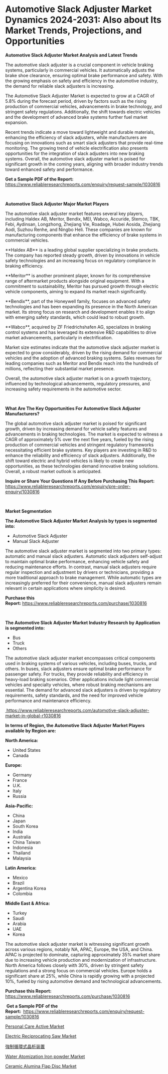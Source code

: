 <p><h1>Automotive Slack Adjuster Market Dynamics 2024-2031: Also about Its Market Trends, Projections, and Opportunities</h1></p><p><strong>Automotive Slack Adjuster Market Analysis and Latest Trends</strong></p>
<p><p>The automotive slack adjuster is a crucial component in vehicle braking systems, particularly in commercial vehicles. It automatically adjusts the brake shoe clearance, ensuring optimal brake performance and safety. With the growing emphasis on safety and efficiency in the automotive industry, the demand for reliable slack adjusters is increasing.</p><p>The Automotive Slack Adjuster Market is expected to grow at a CAGR of 5.8% during the forecast period, driven by factors such as the rising production of commercial vehicles, advancements in brake technology, and stringent safety regulations. Additionally, the shift towards electric vehicles and the development of advanced brake systems further fuel market expansion. </p><p>Recent trends indicate a move toward lightweight and durable materials, enhancing the efficiency of slack adjusters, while manufacturers are focusing on innovations such as smart slack adjusters that provide real-time monitoring. The growing trend of vehicle electrification also presents opportunities for the integration of slack adjusters into new braking systems. Overall, the automotive slack adjuster market is poised for significant growth in the coming years, aligning with broader industry trends toward enhanced safety and performance.</p></p>
<p><strong>Get a Sample PDF of the Report:&nbsp;</strong> <a href="https://www.reliableresearchreports.com/enquiry/request-sample/1030816">https://www.reliableresearchreports.com/enquiry/request-sample/1030816</a></p>
<p>&nbsp;</p>
<p><strong>Automotive Slack Adjuster Major Market Players</strong></p>
<p><p>The automotive slack adjuster market features several key players, including Haldex AB, Meritor, Bendix, MEI, Wabco, Accuride, Stemco, TBK, Febi, Aydinsan, Longzhong, Zhejiang Vie, Roadage, Hubei Aosida, Zhejiang Aodi, Suzhou Renhe, and Ningbo Heli. These companies are known for manufacturing components that enhance the efficiency of brake systems in commercial vehicles.</p><p>**Haldex AB** is a leading global supplier specializing in brake products. The company has reported steady growth, driven by innovations in vehicle safety technologies and an increasing focus on regulatory compliance in braking efficiency.</p><p>**Meritor** is another prominent player, known for its comprehensive range of aftermarket products alongside original equipment. With a commitment to sustainability, Meritor has pursued growth through electric vehicle components, aiming to expand its market reach significantly.</p><p>**Bendix**, part of the Honeywell family, focuses on advanced safety technologies and has been expanding its presence in the North American market. Its strong focus on research and development enables it to align with emerging safety standards, which could lead to robust growth.</p><p>**Wabco**, acquired by ZF Friedrichshafen AG, specializes in braking control systems and has leveraged its extensive R&D capabilities to drive market advancements, particularly in electrification.</p><p>Market size estimates indicate that the automotive slack adjuster market is expected to grow considerably, driven by the rising demand for commercial vehicles and the adoption of advanced braking systems. Sales revenues for leading companies such as Meritor and Bendix reach into the hundreds of millions, reflecting their substantial market presence.</p><p>Overall, the automotive slack adjuster market is on a growth trajectory, influenced by technological advancements, regulatory pressures, and increasing safety requirements in the automotive sector.</p></p>
<p>&nbsp;</p>
<p><strong>What Are The Key Opportunities For Automotive Slack Adjuster Manufacturers?</strong></p>
<p><p>The global automotive slack adjuster market is poised for significant growth, driven by increasing demand for vehicle safety features and advancements in braking technologies. The market is expected to witness a CAGR of approximately 5% over the next five years, fueled by the rising production of commercial vehicles and stringent regulatory frameworks necessitating efficient brake systems. Key players are investing in R&D to enhance the reliability and efficiency of slack adjusters. Additionally, the shift toward electric and hybrid vehicles is likely to create new opportunities, as these technologies demand innovative braking solutions. Overall, a robust market outlook is anticipated.</p></p>
<p><strong>Inquire or Share Your Questions If Any Before Purchasing This Report:</strong> <a href="https://www.reliableresearchreports.com/enquiry/pre-order-enquiry/1030816">https://www.reliableresearchreports.com/enquiry/pre-order-enquiry/1030816</a></p>
<p>&nbsp;</p>
<p><strong>Market Segmentation</strong></p>
<p><strong>The Automotive Slack Adjuster Market Analysis by types is segmented into:</strong></p>
<p><ul><li>Automotive Slack Adjuster</li><li>Manual Slack Adjuster</li></ul></p>
<p><p>The automotive slack adjuster market is segmented into two primary types: automatic and manual slack adjusters. Automatic slack adjusters self-adjust to maintain optimal brake performance, enhancing vehicle safety and reducing maintenance efforts. In contrast, manual slack adjusters require regular inspection and adjustment by drivers or technicians, providing a more traditional approach to brake management. While automatic types are increasingly preferred for their convenience, manual slack adjusters remain relevant in certain applications where simplicity is desired.</p></p>
<p><strong>Purchase this Report:&nbsp;</strong><a href="https://www.reliableresearchreports.com/purchase/1030816">https://www.reliableresearchreports.com/purchase/1030816</a></p>
<p>&nbsp;</p>
<p><strong>The Automotive Slack Adjuster Market Industry Research by Application is segmented into:</strong></p>
<p><ul><li>Bus</li><li>Truck</li><li>Others</li></ul></p>
<p><p>The automotive slack adjuster market encompasses critical components used in braking systems of various vehicles, including buses, trucks, and others. In buses, slack adjusters ensure optimal brake performance for passenger safety. For trucks, they provide reliability and efficiency in heavy-load braking scenarios. Other applications include light commercial vehicles and specialty vehicles, where robust braking mechanisms are essential. The demand for advanced slack adjusters is driven by regulatory requirements, safety standards, and the need for improved vehicle performance and maintenance efficiency.</p></p>
<p><a href="https://www.reliableresearchreports.com/automotive-slack-adjuster-market-in-global-r1030816">&nbsp;https://www.reliableresearchreports.com/automotive-slack-adjuster-market-in-global-r1030816</a></p>
<p><strong>In terms of Region, the Automotive Slack Adjuster Market Players available by Region are:</strong></p>
<p>
    <p> <strong> North America: </strong>
        <ul>
            <li>United States</li>
            <li>Canada</li>
        </ul>
        </p> 
    <p> <strong> Europe: </strong>
        <ul>
            <li>Germany</li>
            <li>France</li>
            <li>U.K.</li>
            <li>Italy</li>
            <li>Russia</li>
        </ul>
        </p> 
    <p> <strong> Asia-Pacific: </strong>
        <ul>
            <li>China</li>
            <li>Japan</li>
            <li>South Korea</li>
            <li>India</li>
            <li>Australia</li>
            <li>China Taiwan</li>
            <li>Indonesia</li>
            <li>Thailand</li>
            <li>Malaysia</li>
        </ul>
        </p> 
    <p> <strong> Latin America: </strong>
        <ul>
            <li>Mexico</li>
            <li>Brazil</li>
            <li>Argentina Korea</li>
            <li>Colombia</li>
        </ul>
        </p> 
    <p> <strong> Middle East & Africa: </strong>
        <ul>
            <li>Turkey</li>
            <li>Saudi</li>
            <li>Arabia</li>
            <li>UAE</li>
            <li>Korea</li>
        </ul>
    </p>
    </p>
<p><p>The automotive slack adjuster market is witnessing significant growth across various regions, notably NA, APAC, Europe, the USA, and China. APAC is projected to dominate, capturing approximately 35% market share due to increasing vehicle production and modernization of infrastructure. North America follows closely with 30%, driven by stringent safety regulations and a strong focus on commercial vehicles. Europe holds a significant share at 25%, while China is rapidly growing with a projected 10%, fueled by rising automotive demand and technological advancements.</p></p>
<p><strong>Purchase this Report: </strong><a href="https://www.reliableresearchreports.com/purchase/1030816">https://www.reliableresearchreports.com/purchase/1030816</a></p>
<p>&nbsp;<strong>Get a Sample PDF of the Report:&nbsp;&nbsp;</strong><a href="https://www.reliableresearchreports.com/enquiry/request-sample/1030816">https://www.reliableresearchreports.com/enquiry/request-sample/1030816</a></p>
<p><strong></strong></p>
<p><p><a href="https://github.com/ChiragRP21/Market-Research-Report-List-6/blob/main/personal-care-active-market.md">Personal Care Active Market</a></p><p><a href="https://www.linkedin.com/pulse/global-electric-reciprocating-saw-market-exploring-share-ex1ee?trackingId=8lFtIfF%2FRL%2BBmvwNY6aPsg%3D%3D">Electric Reciprocating Saw Market</a></p><p><a href="https://medium.com/@lindakreitz2023/%E3%82%B0%E3%83%AD%E3%83%BC%E3%83%90%E3%83%AB%E5%BC%B7%E5%88%B6%E5%BE%AA%E7%92%B0%E7%B5%90%E6%99%B6%E5%99%A8%E5%B8%82%E5%A0%B4%E8%A6%8F%E6%A8%A1%E3%81%AF-%E6%A5%AD%E7%95%8C%E4%BA%88%E6%B8%AC%E3%81%AB%E3%82%88%E3%82%8B%E3%81%A82024%E5%B9%B4%E3%81%8B%E3%82%892031%E5%B9%B4%E3%81%BE%E3%81%A7%E3%81%AE%E9%96%93%E3%81%AB%E5%B9%B4%E5%B9%B3%E5%9D%87%E6%88%90%E9%95%B7%E7%8E%87-cagr-14-8-%E3%82%92%E7%B5%8C%E9%A8%93%E3%81%99%E3%82%8B%E8%A6%8B%E8%BE%BC%E3%81%BF%E3%81%A7%E3%81%99-ab9de9512882">強制循環式晶析装置</a></p><p><a href="https://medium.com/@rasauncoleman1/water-atomization-iron-powder-market-outlook-market-share-analysis-growth-trends-market-a97f926c871d">Water Atomization Iron powder Market</a></p><p><a href="https://issuu.com/reportprime-2/docs/ceramic-alumina-flap-disc-market-si_d5d1d8a9cdccc4">Ceramic Alumina Flap Disc Market</a></p></p>